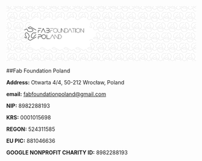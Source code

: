 



![](./assets/ffp-background2.jpg)




##Fab Foundation Poland

**Address:** Otwarta 4/4, 50-212  Wrocław, Poland

**email:** fabfoundationpoland@gmail.com


**NIP:** 8982288193

**KRS:** 0001015698

**REGON:** 524311585

**EU PIC:** 881046636

**GOOGLE NONPROFIT CHARITY ID:** 8982288193

